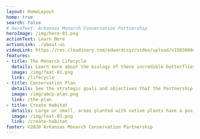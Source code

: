 ```yaml
---
layout: HomeLayout
home: true
search: false
# heroText: Arkansas Monarch Conservation Partnership
heroImage: /img/hero-01.png
actionText: Learn More
actionLink: ./about-us
videoLink: https://res.cloudinary.com/edwardcxyz/video/upload/v1583600473/ArkansasMonarchs/Wings_of_Hope-_Monarchs_in_the_Natural_State.mp4
features:
- title: The Monarch Lifecycle
  details: Learn more about the biology of these incredible butterflies.
  image: /img/feat-01.png
  link: /lifecycle
- title: Conservation Plan
  details: See the strategic goals and objectives that the Partnership is working toward.
  image: /img/amcp-plan.png
  link: /the-plan
- title: Create Habitat
  details: Large or small, areas planted with native plants have a positive impact on monarchs and pollinators.
  image: /img/feat-03.png
  link: /create-habitat
footer: ©2020 Arkansas Monarch Conservation Partnership
---
```


